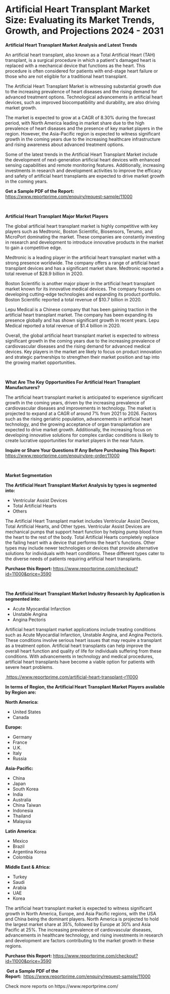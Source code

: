 <p><h1>Artificial Heart Transplant Market Size: Evaluating its Market Trends, Growth, and Projections 2024 - 2031</h1></p><p><strong>Artificial Heart Transplant Market Analysis and Latest Trends</strong></p>
<p><p>An artificial heart transplant, also known as a Total Artificial Heart (TAH) transplant, is a surgical procedure in which a patient's damaged heart is replaced with a mechanical device that functions as the heart. This procedure is often considered for patients with end-stage heart failure or those who are not eligible for a traditional heart transplant.</p><p>The Artificial Heart Transplant Market is witnessing substantial growth due to the increasing prevalence of heart diseases and the rising demand for advanced treatment options. Technological advancements in artificial heart devices, such as improved biocompatibility and durability, are also driving market growth.</p><p>The market is expected to grow at a CAGR of 8.30% during the forecast period, with North America leading in market share due to the high prevalence of heart diseases and the presence of key market players in the region. However, the Asia-Pacific region is expected to witness significant growth in the coming years due to the increasing healthcare infrastructure and rising awareness about advanced treatment options.</p><p>Some of the latest trends in the Artificial Heart Transplant Market include the development of next-generation artificial heart devices with enhanced sensing capabilities and remote monitoring features. Additionally, increasing investments in research and development activities to improve the efficacy and safety of artificial heart transplants are expected to drive market growth in the coming years.</p></p>
<p><strong>Get a Sample PDF of the Report:&nbsp;</strong> <a href="https://www.reportprime.com/enquiry/request-sample/11000">https://www.reportprime.com/enquiry/request-sample/11000</a></p>
<p>&nbsp;</p>
<p><strong>Artificial Heart Transplant Major Market Players</strong></p>
<p><p>The global artificial heart transplant market is highly competitive with key players such as Medtronic, Boston Scientific, Biosensors, Terumo, and MicroPort dominating the market. These companies are constantly investing in research and development to introduce innovative products in the market to gain a competitive edge.</p><p>Medtronic is a leading player in the artificial heart transplant market with a strong presence worldwide. The company offers a range of artificial heart transplant devices and has a significant market share. Medtronic reported a total revenue of $28.9 billion in 2020.</p><p>Boston Scientific is another major player in the artificial heart transplant market known for its innovative medical devices. The company focuses on developing cutting-edge technologies and expanding its product portfolio. Boston Scientific reported a total revenue of $10.7 billion in 2020.</p><p>Lepu Medical is a Chinese company that has been gaining traction in the artificial heart transplant market. The company has been expanding its presence globally and has shown significant growth in recent years. Lepu Medical reported a total revenue of $1.4 billion in 2020.</p><p>Overall, the global artificial heart transplant market is expected to witness significant growth in the coming years due to the increasing prevalence of cardiovascular diseases and the rising demand for advanced medical devices. Key players in the market are likely to focus on product innovation and strategic partnerships to strengthen their market position and tap into the growing market opportunities.</p></p>
<p>&nbsp;</p>
<p><strong>What Are The Key Opportunities For Artificial Heart Transplant Manufacturers?</strong></p>
<p><p>The artificial heart transplant market is anticipated to experience significant growth in the coming years, driven by the increasing prevalence of cardiovascular diseases and improvements in technology. The market is projected to expand at a CAGR of around 7% from 2021 to 2026. Factors such as the rising geriatric population, advancements in artificial heart technology, and the growing acceptance of organ transplantation are expected to drive market growth. Additionally, the increasing focus on developing innovative solutions for complex cardiac conditions is likely to create lucrative opportunities for market players in the near future.</p></p>
<p><strong>Inquire or Share Your Questions If Any Before Purchasing This Report:</strong> <a href="https://www.reportprime.com/enquiry/pre-order/11000">https://www.reportprime.com/enquiry/pre-order/11000</a></p>
<p>&nbsp;</p>
<p><strong>Market Segmentation</strong></p>
<p><strong>The Artificial Heart Transplant Market Analysis by types is segmented into:</strong></p>
<p><ul><li>Ventricular Assist Devices</li><li>Total Artificial Hearts</li><li>Others</li></ul></p>
<p><p>The Artificial Heart Transplant market includes Ventricular Assist Devices, Total Artificial Hearts, and Other types. Ventricular Assist Devices are mechanical pumps that support heart function by helping pump blood from the heart to the rest of the body. Total Artificial Hearts completely replace the failing heart with a device that performs the heart's functions. Other types may include newer technologies or devices that provide alternative solutions for individuals with heart conditions. These different types cater to the diverse needs of patients requiring artificial heart transplants.</p></p>
<p><strong>Purchase this Report:&nbsp;</strong><a href="https://www.reportprime.com/checkout?id=11000&price=3590">https://www.reportprime.com/checkout?id=11000&price=3590</a></p>
<p>&nbsp;</p>
<p><strong>The Artificial Heart Transplant Market Industry Research by Application is segmented into:</strong></p>
<p><ul><li>Acute Myocardial Infarction</li><li>Unstable Angina</li><li>Angina Pectoris</li></ul></p>
<p><p>Artificial heart transplant market applications include treating conditions such as Acute Myocardial Infarction, Unstable Angina, and Angina Pectoris. These conditions involve serious heart issues that may require a transplant as a treatment option. Artificial heart transplants can help improve the overall heart function and quality of life for individuals suffering from these conditions. With advancements in technology and medical procedures, artificial heart transplants have become a viable option for patients with severe heart problems.</p></p>
<p><a href="https://www.reportprime.com/artificial-heart-transplant-r11000">&nbsp;https://www.reportprime.com/artificial-heart-transplant-r11000</a></p>
<p><strong>In terms of Region, the Artificial Heart Transplant Market Players available by Region are:</strong></p>
<p>
    <p> <strong> North America: </strong>
        <ul>
            <li>United States</li>
            <li>Canada</li>
        </ul>
        </p> 
    <p> <strong> Europe: </strong>
        <ul>
            <li>Germany</li>
            <li>France</li>
            <li>U.K.</li>
            <li>Italy</li>
            <li>Russia</li>
        </ul>
        </p> 
    <p> <strong> Asia-Pacific: </strong>
        <ul>
            <li>China</li>
            <li>Japan</li>
            <li>South Korea</li>
            <li>India</li>
            <li>Australia</li>
            <li>China Taiwan</li>
            <li>Indonesia</li>
            <li>Thailand</li>
            <li>Malaysia</li>
        </ul>
        </p> 
    <p> <strong> Latin America: </strong>
        <ul>
            <li>Mexico</li>
            <li>Brazil</li>
            <li>Argentina Korea</li>
            <li>Colombia</li>
        </ul>
        </p> 
    <p> <strong> Middle East & Africa: </strong>
        <ul>
            <li>Turkey</li>
            <li>Saudi</li>
            <li>Arabia</li>
            <li>UAE</li>
            <li>Korea</li>
        </ul>
    </p>
    </p>
<p><p>The artificial heart transplant market is expected to witness significant growth in North America, Europe, and Asia Pacific regions, with the USA and China being the dominant players. North America is projected to hold the largest market share at 35%, followed by Europe at 30% and Asia Pacific at 25%. The increasing prevalence of cardiovascular diseases, advancements in healthcare technology, and rising investments in research and development are factors contributing to the market growth in these regions.</p></p>
<p><strong>Purchase this Report: </strong><a href="https://www.reportprime.com/checkout?id=11000&price=3590">https://www.reportprime.com/checkout?id=11000&price=3590</a></p>
<p>&nbsp;<strong>Get a Sample PDF of the Report:&nbsp;&nbsp;</strong><a href="https://www.reportprime.com/enquiry/request-sample/11000">https://www.reportprime.com/enquiry/request-sample/11000</a></p>
<p><strong></strong></p>
<p>Check more reports on https://www.reportprime.com/</p>